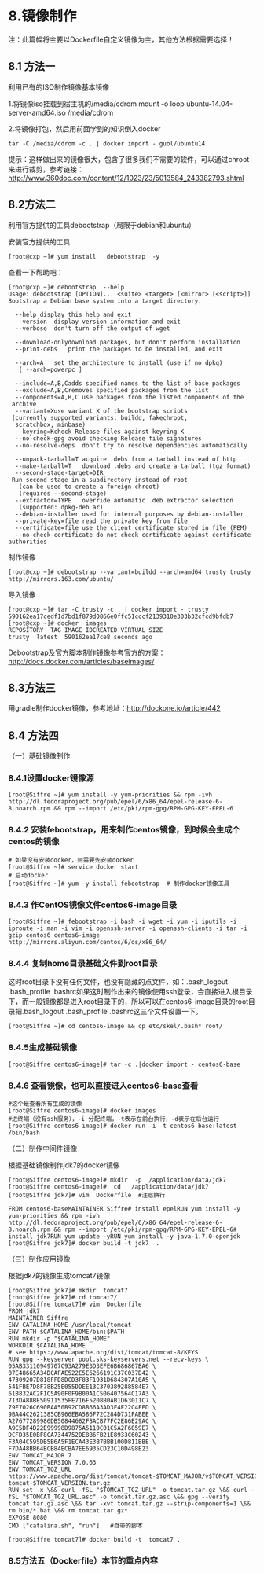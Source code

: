 # 8.镜像制作 #

注：此篇幅将主要以Dockerfile自定义镜像为主，其他方法根据需要选择！

## 8.1 方法一 ##

利用已有的ISO制作镜像基本镜像

1.将镜像iso挂载到宿主机的/media/cdrom
mount -o loop ubuntu-14.04-server-amd64.iso /media/cdrom

2.将镜像打包，然后用前面学到的知识倒入docker


    tar -C /media/cdrom -c . | docker import - guol/ubuntu14
    
提示：这样做出来的镜像很大，包含了很多我们不需要的软件，可以通过chroot来进行裁剪，参考链接：
http://www.360doc.com/content/12/1023/23/5013584_243382793.shtml

## 8.2方法二 ##

利用官方提供的工具debootstrap（局限于debian和ubuntu）

安装官方提供的工具

    [root@cxp ~]# yum install   debootstrap  -y 

查看一下帮助吧：
    
    [root@cxp ~]# debootstrap  --help
    Usage: debootstrap [OPTION]... <suite> <target> [<mirror> [<script>]]
    Bootstrap a Debian base system into a target directory.
    
      --help display this help and exit
      --version  display version information and exit
      --verbose  don't turn off the output of wget
    
      --download-onlydownload packages, but don't perform installation
      --print-debs   print the packages to be installed, and exit
    
      --arch=A   set the architecture to install (use if no dpkg)
       [ --arch=powerpc ]
    
      --include=A,B,Cadds specified names to the list of base packages
      --exclude=A,B,Cremoves specified packages from the list
      --components=A,B,C use packages from the listed components of the
     archive
      --variant=Xuse variant X of the bootstrap scripts
     (currently supported variants: buildd, fakechroot,
      scratchbox, minbase)
      --keyring=Kcheck Release files against keyring K
      --no-check-gpg avoid checking Release file signatures
      --no-resolve-deps  don't try to resolve dependencies automatically
    
      --unpack-tarball=T acquire .debs from a tarball instead of http
      --make-tarball=T   download .debs and create a tarball (tgz format)
      --second-stage-target=DIR
     Run second stage in a subdirectory instead of root
       (can be used to create a foreign chroot)
       (requires --second-stage)
      --extractor=TYPE   override automatic .deb extractor selection
       (supported: dpkg-deb ar)
      --debian-installer used for internal purposes by debian-installer
      --private-key=file read the private key from file
      --certificate=file use the client certificate stored in file (PEM)
      --no-check-certificate do not check certificate against certificate authorities
    
    
制作镜像
    
    [root@cxp ~]# debootstrap --variant=buildd --arch=amd64 trusty trusty http://mirrors.163.com/ubuntu/
    
导入镜像
    
    [root@cxp ~]# tar -C trusty -c . | docker import - trusty
    590162ea17cedf1d7bd1f879d0866e0ffc51cccf2139310e303b32cfcd9bfdb7
    [root@cxp ~]# docker  images
    REPOSITORY  TAG IMAGE IDCREATED VIRTUAL SIZE
    trusty  latest  590162ea17ce8 seconds ago      
Debootstrap及官方脚本制作镜像参考官方的方案：
http://docs.docker.com/articles/baseimages/

## 8.3方法三 ##

用gradle制作docker镜像，参考地址：http://dockone.io/article/442

## 8.4 方法四 ##

（一）基础镜像制作

### 8.4.1设置docker镜像源 ###
    
    [root@Siffre ~]# yum install -y yum-priorities && rpm -ivh http://dl.fedoraproject.org/pub/epel/6/x86_64/epel-release-6-8.noarch.rpm && rpm --import /etc/pki/rpm-gpg/RPM-GPG-KEY-EPEL-6 
    
### 8.4.2 安装febootstrap，用来制作centos镜像，到时候会生成个centos的镜像 ###
    
    # 如果没有安装docker，则需要先安装docker  
    [root@Siffre ~]# service docker start  
    # 启动docker 
    [root@Siffre ~]# yum -y install febootstrap  # 制作docker镜像工具
    
### 8.4.3 作CentOS镜像文件centos6-image目录 ###
    
    [root@Siffre ~]# febootstrap -i bash -i wget -i yum -i iputils -i iproute -i man -i vim -i openssh-server -i openssh-clients -i tar -i gzip centos6 centos6-image http://mirrors.aliyun.com/centos/6/os/x86_64/  
    
### 8.4.4 复制home目录基础文件到root目录 ###

这时root目录下没有任何文件，也没有隐藏的点文件，如：.bash_logout .bash_profile .bashrc如果这时制作出来的镜像使用ssh登录，会直接进入根目录下，而一般镜像都是进入root目录下的，所以可以在centos6-image目录的root目录把.bash_logout .bash_profile .bashrc这三个文件设置一下。


    [root@Siffre ~]# cd centos6-image && cp etc/skel/.bash* root/

### 8.4.5生成基础镜像 ###
    
    [root@Siffre centos6-image]# tar -c .|docker import - centos6-base
    
### 8.4.6 查看镜像，也可以直接进入centos6-base查看 ###
    
    #这个是查看所有生成的镜像 
    [root@Siffre centos6-image]# docker images 
    #进终端（没有ssh服务），-i 分配终端，-t表示在前台执行，-d表示在后台运行
    [root@Siffre centos6-image]# docker run -i -t centos6-base:latest /bin/bash
    
（二）制作中间件镜像

根据基础镜像制作jdk7的docker镜像
    
    [root@Siffre centos6-image]# mkdir  -p  /application/data/jdk7
    [root@Siffre centos6-image]#  cd   /application/data/jdk7
    [root@Siffre jdk7]# vim  Dockerfile  #注意换行
    
    FROM centos6-baseMAINTAINER Siffre# install epelRUN yum install -y yum-priorities && rpm -ivh http://dl.fedoraproject.org/pub/epel/6/x86_64/epel-release-6-8.noarch.rpm && rpm --import /etc/pki/rpm-gpg/RPM-GPG-KEY-EPEL-6# install jdk7RUN yum update -yRUN yum install -y java-1.7.0-openjdk
    [root@Siffre jdk7]# docker build -t jdk7  .
    
（三）制作应用镜像

根据jdk7的镜像生成tomcat7镜像
    
    [root@Siffre jdk7]# mkdir  tomcat7
    [root@Siffre jdk7]# cd tomcat7/
    [root@Siffre tomcat7]# vim  Dockerfile
    FROM jdk7
    MAINTAINER Siffre
    ENV CATALINA_HOME /usr/local/tomcat
    ENV PATH $CATALINA_HOME/bin:$PATH
    RUN mkdir -p "$CATALINA_HOME"
    WORKDIR $CATALINA_HOME
    # see https://www.apache.org/dist/tomcat/tomcat-8/KEYS
    RUN gpg --keyserver pool.sks-keyservers.net --recv-keys \
    05AB33110949707C93A279E3D3EFE6B686867BA6 \
    07E48665A34DCAFAE522E5E6266191C37C037D42 \
    47309207D818FFD8DCD3F83F1931D684307A10A5 \
    541FBE7D8F78B25E055DDEE13C370389288584E7 \
    61B832AC2F1C5A90F0F9B00A1C506407564C17A3 \
    713DA88BE50911535FE716F5208B0AB1D63011C7 \
    79F7026C690BAA50B92CD8B66A3AD3F4F22C4FED \
    9BA44C2621385CB966EBA586F72C284D731FABEE \
    A27677289986DB50844682F8ACB77FC2E86E29AC \
    A9C5DF4D22E99998D9875A5110C01C5A2F6059E7 \
    DCFD35E0BF8CA7344752DE8B6FB21E8933C60243 \
    F3A04C595DB5B6A5F1ECA43E3B7BBB100D811BBE \
    F7DA48BB64BCB84ECBA7EE6935CD23C10D498E23
    ENV TOMCAT_MAJOR 7
    ENV TOMCAT_VERSION 7.0.63
    ENV TOMCAT_TGZ_URL https://www.apache.org/dist/tomcat/tomcat-$TOMCAT_MAJOR/v$TOMCAT_VERSION/bin/apache-tomcat-$TOMCAT_VERSION.tar.gz
    RUN set -x \&& curl -fSL "$TOMCAT_TGZ_URL" -o tomcat.tar.gz \&& curl -fSL "$TOMCAT_TGZ_URL.asc" -o tomcat.tar.gz.asc \&& gpg --verify tomcat.tar.gz.asc \&& tar -xvf tomcat.tar.gz --strip-components=1 \&& rm bin/*.bat \&& rm tomcat.tar.gz*
    EXPOSE 8080
    CMD ["catalina.sh", "run"]   #自带的脚本
    
    [root@Siffre tomcat7]# docker build -t  tomcat7 .

### 8.5方法五（Dockerfile）本节的重点内容 ###